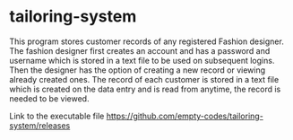 # tailoring-system

This program stores customer records of any registered Fashion designer.
The fashion designer first creates an account and has a password and username which is stored in a text file to be used on subsequent logins.
Then the designer has the option of creating a new record or viewing already created ones.
The record of each customer is stored in a text file which is created on the data entry and is read from anytime, the record is needed to be viewed.

Link to the executable file https://github.com/empty-codes/tailoring-system/releases
 
